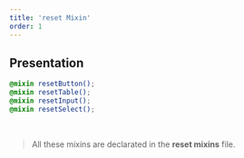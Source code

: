 ```yaml
---
title: 'reset Mixin'
order: 1
---
```


## Presentation

```scss
@mixin resetButton();
@mixin resetTable();
@mixin resetInput();
@mixin resetSelect();
```

</br>

> All these mixins are declarated in the **reset mixins** file.
